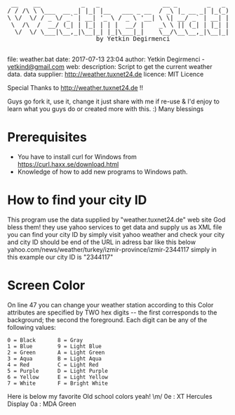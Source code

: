  <pre>
 __    __           _   _                 __ _        _   _             
/ / /\ \ \___  __ _| |_| |__   ___ _ __  / _\ |_ __ _| |_(_) ___  _ __  
\ \/  \/ / _ \/ _` | __| '_ \ / _ \ '__| \ \| __/ _` | __| |/ _ \| '_ \ 
 \  /\  /  __/ (_| | |_| | | |  __/ |    _\ \ || (_| | |_| | (_) | | | |
  \/  \/ \___|\__,_|\__|_| |_|\___|_|    \__/\__\__,_|\__|_|\___/|_| |_|
 						by Yetkin Degirmenci
 </pre>

 
 file: weather.bat
 date: 2017-07-13 23:04
 author: Yetkin Degirmenci - <yetkind@gmail.com> 
 web:
 description: Script to get the current weather data.
 data supplier: http://weather.tuxnet24.de
 licence: MIT Licence

 Special Thanks to http://weather.tuxnet24.de !!
 
 Guys go fork it, use it, change it just share with me if re-use & I'd enjoy
 to learn what you guys do or created more with this. :)
 Many blessings
			


# Prerequisites

 - You have to install curl for Windows from https://curl.haxx.se/download.html
 - Knowledge of how to add new programs to Windows path.



# How to find your city ID

  This program use the data supplied by "weather.tuxnet24.de" web site God bless them!
  they use yahoo services to get data and supply us as XML file 
  you can find your city ID by simply visit yahoo weather and check your city
  and city ID should be end of the URL in adress bar like this below
  yahoo.com/news/weather/turkey/izmir-province/izmir-2344117
  simply in this example our city ID is "2344117"



# Screen Color

 On line 47 you can change your weather station according to this
 Color attributes are specified by TWO hex digits -- the first
 corresponds to the background; the second the foreground.  Each digit
 can be any of the following values:

    0 = Black       8 = Gray
    1 = Blue        9 = Light Blue
    2 = Green       A = Light Green
    3 = Aqua        B = Light Aqua
    4 = Red         C = Light Red
    5 = Purple      D = Light Purple
    6 = Yellow      E = Light Yellow
    7 = White       F = Bright White

Here is below my favorite Old school colors yeah! \m/
0e : XT Hercules Display
0a : MDA Green
